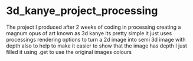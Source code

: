 # 3d_kanye_project_processing
The project I produced after 2 weeks of coding in processing creating a magnum opus of art known as 3d kanye
its pretty simple it just uses processings rendering options to turn a 2d image into semi 3d image with depth
also to help to make it easier to show that the image has depth I just filled it using .get to use the original images colours
